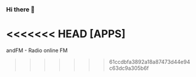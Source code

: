 ### Hi there 👋

<!--
**Pat992/pat992** is a ✨ _special_ ✨ repository because its `README.md` (this file) appears on your GitHub profile.

Here are some ideas to get you started:

- 🔭 I’m currently working on ...
- 🌱 I’m currently learning ...
- 👯 I’m looking to collaborate on ...
- 🤔 I’m looking for help with ...
- 💬 Ask me about ...
- 📫 How to reach me: ...
- 😄 Pronouns: ...
- ⚡ Fun fact: ...
-->

<<<<<<< HEAD
[APPS]
=======
andFM - Radio online FM
>>>>>>> 61ccdbfa3892a18a87473d44e94c63dc9a305b6f
